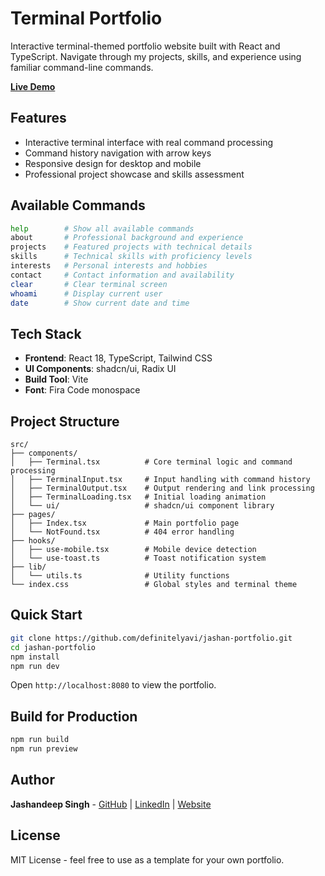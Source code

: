 # Terminal Portfolio

Interactive terminal-themed portfolio website built with React and TypeScript. Navigate through my projects, skills, and experience using familiar command-line commands.

**[Live Demo](https://definitelyavi.github.io/jashan-portfolio)**

## Features

- Interactive terminal interface with real command processing
- Command history navigation with arrow keys
- Responsive design for desktop and mobile
- Professional project showcase and skills assessment

## Available Commands

```bash
help        # Show all available commands
about       # Professional background and experience
projects    # Featured projects with technical details
skills      # Technical skills with proficiency levels
interests   # Personal interests and hobbies
contact     # Contact information and availability
clear       # Clear terminal screen
whoami      # Display current user
date        # Show current date and time
```

## Tech Stack

- **Frontend**: React 18, TypeScript, Tailwind CSS
- **UI Components**: shadcn/ui, Radix UI
- **Build Tool**: Vite
- **Font**: Fira Code monospace

## Project Structure

```
src/
├── components/
│   ├── Terminal.tsx          # Core terminal logic and command processing
│   ├── TerminalInput.tsx     # Input handling with command history
│   ├── TerminalOutput.tsx    # Output rendering and link processing
│   ├── TerminalLoading.tsx   # Initial loading animation
│   └── ui/                   # shadcn/ui component library
├── pages/
│   ├── Index.tsx             # Main portfolio page
│   └── NotFound.tsx          # 404 error handling
├── hooks/
│   ├── use-mobile.tsx        # Mobile device detection
│   └── use-toast.ts          # Toast notification system
├── lib/
│   └── utils.ts              # Utility functions
└── index.css                 # Global styles and terminal theme
```

## Quick Start

```bash
git clone https://github.com/definitelyavi/jashan-portfolio.git
cd jashan-portfolio
npm install
npm run dev
```

Open `http://localhost:8080` to view the portfolio.

## Build for Production

```bash
npm run build
npm run preview
```

## Author

**Jashandeep Singh** - [GitHub](https://github.com/definitelyavi) | [LinkedIn](https://linkedin.com/in/jashansandhu) | [Website](https://jashanlikestocode.dev)

## License

MIT License - feel free to use as a template for your own portfolio.
